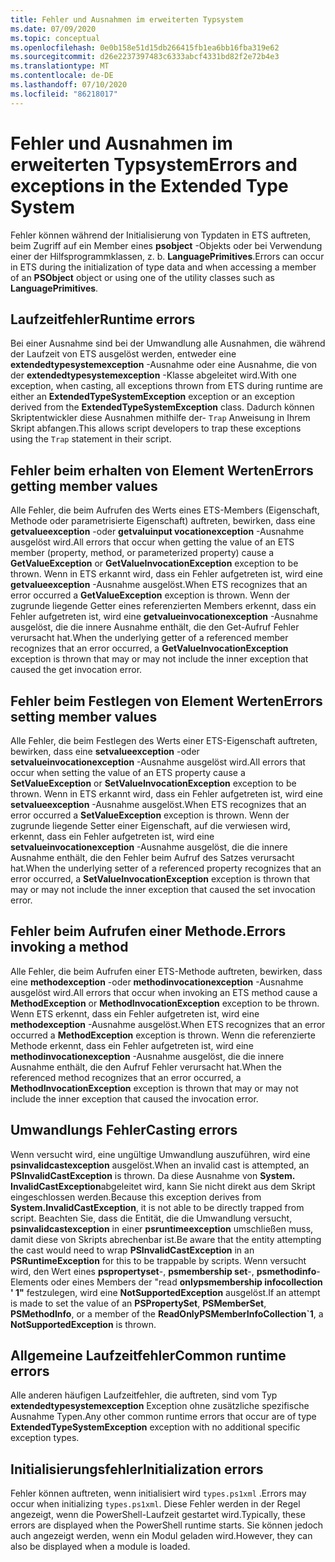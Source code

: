 ```yaml
---
title: Fehler und Ausnahmen im erweiterten Typsystem
ms.date: 07/09/2020
ms.topic: conceptual
ms.openlocfilehash: 0e0b158e51d15db266415fb1ea6bb16fba319e62
ms.sourcegitcommit: d26e2237397483c6333abcf4331bd82f2e72b4e3
ms.translationtype: MT
ms.contentlocale: de-DE
ms.lasthandoff: 07/10/2020
ms.locfileid: "86218017"
---
```

# <a name="errors-and-exceptions-in-the-extended-type-system"></a><span data-ttu-id="34ac7-102">Fehler und Ausnahmen im erweiterten Typsystem</span><span class="sxs-lookup"><span data-stu-id="34ac7-102">Errors and exceptions in the Extended Type System</span></span>

<span data-ttu-id="34ac7-103">Fehler können während der Initialisierung von Typdaten in ETS auftreten, beim Zugriff auf ein Member eines **psobject** -Objekts oder bei Verwendung einer der Hilfsprogrammklassen, z. b. **LanguagePrimitives**.</span><span class="sxs-lookup"><span data-stu-id="34ac7-103">Errors can occur in ETS during the initialization of type data and when accessing a member of an **PSObject** object or using one of the utility classes such as **LanguagePrimitives**.</span></span>

## <a name="runtime-errors"></a><span data-ttu-id="34ac7-104">Laufzeitfehler</span><span class="sxs-lookup"><span data-stu-id="34ac7-104">Runtime errors</span></span>

<span data-ttu-id="34ac7-105">Bei einer Ausnahme sind bei der Umwandlung alle Ausnahmen, die während der Laufzeit von ETS ausgelöst werden, entweder eine **extendedtypesystemexception** -Ausnahme oder eine Ausnahme, die von der **extendedtypesystemexception** -Klasse abgeleitet wird.</span><span class="sxs-lookup"><span data-stu-id="34ac7-105">With one exception, when casting, all exceptions thrown from ETS during runtime are either an **ExtendedTypeSystemException** exception or an exception derived from the **ExtendedTypeSystemException** class.</span></span> <span data-ttu-id="34ac7-106">Dadurch können Skriptentwickler diese Ausnahmen mithilfe der- `Trap` Anweisung in Ihrem Skript abfangen.</span><span class="sxs-lookup"><span data-stu-id="34ac7-106">This allows script developers to trap these exceptions using the `Trap` statement in their script.</span></span>

## <a name="errors-getting-member-values"></a><span data-ttu-id="34ac7-107">Fehler beim erhalten von Element Werten</span><span class="sxs-lookup"><span data-stu-id="34ac7-107">Errors getting member values</span></span>

<span data-ttu-id="34ac7-108">Alle Fehler, die beim Aufrufen des Werts eines ETS-Members (Eigenschaft, Methode oder parametrisierte Eigenschaft) auftreten, bewirken, dass eine **getvalueexception** -oder **getvaluinput vocationexception** -Ausnahme ausgelöst wird.</span><span class="sxs-lookup"><span data-stu-id="34ac7-108">All errors that occur when getting the value of an ETS member (property, method, or parameterized property) cause a **GetValueException** or **GetValueInvocationException** exception to be thrown.</span></span>
<span data-ttu-id="34ac7-109">Wenn in ETS erkannt wird, dass ein Fehler aufgetreten ist, wird eine **getvalueexception** -Ausnahme ausgelöst.</span><span class="sxs-lookup"><span data-stu-id="34ac7-109">When ETS recognizes that an error occurred a **GetValueException** exception is thrown.</span></span> <span data-ttu-id="34ac7-110">Wenn der zugrunde liegende Getter eines referenzierten Members erkennt, dass ein Fehler aufgetreten ist, wird eine **getvalueinvocationexception** -Ausnahme ausgelöst, die die innere Ausnahme enthält, die den Get-Aufruf Fehler verursacht hat.</span><span class="sxs-lookup"><span data-stu-id="34ac7-110">When the underlying getter of a referenced member recognizes that an error occurred, a **GetValueInvocationException** exception is thrown that may or may not include the inner exception that caused the get invocation error.</span></span>

## <a name="errors-setting-member-values"></a><span data-ttu-id="34ac7-111">Fehler beim Festlegen von Element Werten</span><span class="sxs-lookup"><span data-stu-id="34ac7-111">Errors setting member values</span></span>

<span data-ttu-id="34ac7-112">Alle Fehler, die beim Festlegen des Werts einer ETS-Eigenschaft auftreten, bewirken, dass eine **setvalueexception** -oder **setvalueinvocationexception** -Ausnahme ausgelöst wird.</span><span class="sxs-lookup"><span data-stu-id="34ac7-112">All errors that occur when setting the value of an ETS property cause a **SetValueException** or **SetValueInvocationException** exception to be thrown.</span></span> <span data-ttu-id="34ac7-113">Wenn in ETS erkannt wird, dass ein Fehler aufgetreten ist, wird eine **setvalueexception** -Ausnahme ausgelöst.</span><span class="sxs-lookup"><span data-stu-id="34ac7-113">When ETS recognizes that an error occurred a **SetValueException** exception is thrown.</span></span> <span data-ttu-id="34ac7-114">Wenn der zugrunde liegende Setter einer Eigenschaft, auf die verwiesen wird, erkennt, dass ein Fehler aufgetreten ist, wird eine **setvalueinvocationexception** -Ausnahme ausgelöst, die die innere Ausnahme enthält, die den Fehler beim Aufruf des Satzes verursacht hat.</span><span class="sxs-lookup"><span data-stu-id="34ac7-114">When the underlying setter of a referenced property recognizes that an error occurred, a **SetValueInvocationException** exception is thrown that may or may not include the inner exception that caused the set invocation error.</span></span>

## <a name="errors-invoking-a-method"></a><span data-ttu-id="34ac7-115">Fehler beim Aufrufen einer Methode.</span><span class="sxs-lookup"><span data-stu-id="34ac7-115">Errors invoking a method</span></span>

<span data-ttu-id="34ac7-116">Alle Fehler, die beim Aufrufen einer ETS-Methode auftreten, bewirken, dass eine **methodexception** -oder **methodinvocationexception** -Ausnahme ausgelöst wird.</span><span class="sxs-lookup"><span data-stu-id="34ac7-116">All errors that occur when invoking an ETS method cause a **MethodException** or **MethodInvocationException** exception to be thrown.</span></span> <span data-ttu-id="34ac7-117">Wenn ETS erkennt, dass ein Fehler aufgetreten ist, wird eine **methodexception** -Ausnahme ausgelöst.</span><span class="sxs-lookup"><span data-stu-id="34ac7-117">When ETS recognizes that an error occurred a **MethodException** exception is thrown.</span></span> <span data-ttu-id="34ac7-118">Wenn die referenzierte Methode erkennt, dass ein Fehler aufgetreten ist, wird eine **methodinvocationexception** -Ausnahme ausgelöst, die die innere Ausnahme enthält, die den Aufruf Fehler verursacht hat.</span><span class="sxs-lookup"><span data-stu-id="34ac7-118">When the referenced method recognizes that an error occurred, a **MethodInvocationException** exception is thrown that may or may not include the inner exception that caused the invocation error.</span></span>

## <a name="casting-errors"></a><span data-ttu-id="34ac7-119">Umwandlungs Fehler</span><span class="sxs-lookup"><span data-stu-id="34ac7-119">Casting errors</span></span>

<span data-ttu-id="34ac7-120">Wenn versucht wird, eine ungültige Umwandlung auszuführen, wird eine **psinvalidcastexception** ausgelöst.</span><span class="sxs-lookup"><span data-stu-id="34ac7-120">When an invalid cast is attempted, an **PSInvalidCastException** is thrown.</span></span> <span data-ttu-id="34ac7-121">Da diese Ausnahme von **System. InvalidCastException**abgeleitet wird, kann Sie nicht direkt aus dem Skript eingeschlossen werden.</span><span class="sxs-lookup"><span data-stu-id="34ac7-121">Because this exception derives from **System.InvalidCastException**, it is not able to be directly trapped from script.</span></span> <span data-ttu-id="34ac7-122">Beachten Sie, dass die Entität, die die Umwandlung versucht, **psinvalidcastexception** in einer **psruntimeexception** umschließen muss, damit diese von Skripts abrechenbar ist.</span><span class="sxs-lookup"><span data-stu-id="34ac7-122">Be aware that the entity attempting the cast would need to wrap **PSInvalidCastException** in an **PSRuntimeException** for this to be trappable by scripts.</span></span> <span data-ttu-id="34ac7-123">Wenn versucht wird, den Wert eines **pspropertyset**-, **psmembership set**-, **psmethodinfo**-Elements oder eines Members der "read **onlypsmembership infocollection ' 1"** festzulegen, wird eine **NotSupportedException** ausgelöst.</span><span class="sxs-lookup"><span data-stu-id="34ac7-123">If an attempt is made to set the value of an **PSPropertySet**, **PSMemberSet**, **PSMethodInfo**, or a member of the **ReadOnlyPSMemberInfoCollection\`1**, a **NotSupportedException** is thrown.</span></span>

## <a name="common-runtime-errors"></a><span data-ttu-id="34ac7-124">Allgemeine Laufzeitfehler</span><span class="sxs-lookup"><span data-stu-id="34ac7-124">Common runtime errors</span></span>

<span data-ttu-id="34ac7-125">Alle anderen häufigen Laufzeitfehler, die auftreten, sind vom Typ **extendedtypesystemexception** Exception ohne zusätzliche spezifische Ausnahme Typen.</span><span class="sxs-lookup"><span data-stu-id="34ac7-125">Any other common runtime errors that occur are of type **ExtendedTypeSystemException** exception with no additional specific exception types.</span></span>

## <a name="initialization-errors"></a><span data-ttu-id="34ac7-126">Initialisierungsfehler</span><span class="sxs-lookup"><span data-stu-id="34ac7-126">Initialization errors</span></span>

<span data-ttu-id="34ac7-127">Fehler können auftreten, wenn initialisiert wird `types.ps1xml` .</span><span class="sxs-lookup"><span data-stu-id="34ac7-127">Errors may occur when initializing `types.ps1xml`.</span></span> <span data-ttu-id="34ac7-128">Diese Fehler werden in der Regel angezeigt, wenn die PowerShell-Laufzeit gestartet wird.</span><span class="sxs-lookup"><span data-stu-id="34ac7-128">Typically, these errors are displayed when the PowerShell runtime starts.</span></span> <span data-ttu-id="34ac7-129">Sie können jedoch auch angezeigt werden, wenn ein Modul geladen wird.</span><span class="sxs-lookup"><span data-stu-id="34ac7-129">However, they can also be displayed when a module is loaded.</span></span>
